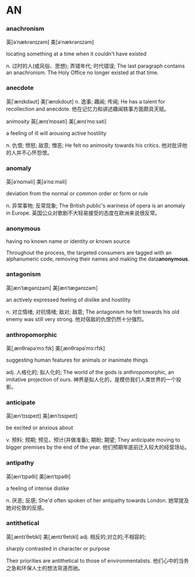 # AN

### anachronism

英[əˈnækrənɪzəm] 美[əˈnækrənɪzəm]

locating something at a time when it couldn't have existed

n.	过时的人(或风俗、思想); 弄错年代; 时代错误;
The last paragraph contains an anachronism. The Holy Office no longer existed at that time.

### anecdote

英[ˈænɪkdəʊt] 美[ˈænɪkdoʊt]
n.	逸事; 趣闻; 传闻;
He has a talent for recollection and anecdote.
他在记忆力和讲述趣闻轶事方面颇具天赋。

animosity
英[ˌænɪˈmɒsəti] 美[ˌænɪˈmɑːsəti]

a feeling of ill will arousing active hostility

n.	仇恨; 愤怒; 敌意; 憎恶;
He felt no animosity towards his critics.
他对批评他的人并不心怀怨恨。

### anomaly

英[əˈnɒməli] 美[əˈnɑːməli]

deviation from the normal or common order or form or rule

n.	异常事物; 反常现象;
The British public's wariness of opera is an anomaly in Europe.
英国公众对歌剧不大轻易接受的态度在欧洲来说很反常。

### anonymous

having no known name or identity or known source

Throughout the process, the targeted consumers are tagged with an alphanumeric code, removing their names and making the data**anonymous**.

### antagonism

英[ænˈtæɡənɪzəm] 美[ænˈtæɡənɪzəm]

an actively expressed feeling of dislike and hostility

n.	对立情绪; 对抗情绪; 敌对; 敌意;
The antagonism he felt towards his old enemy was still very strong.
他对宿敌的仇恨仍然十分强烈。

### anthropomorphic

英[ˌænθrəpəˈmɔːfɪk] 美[ˌænθrəpəˈmɔːrfɪk]

suggesting human features for animals or inanimate things

adj.	人格化的; 拟人化的;
The world of the gods is anthropomorphic, an imitative projection of ours.
神界是拟人化的，是模仿我们人类世界的一个投影。

### anticipate

英[ænˈtɪsɪpeɪt] 美[ænˈtɪsɪpeɪt]

be excited or anxious about

v.	预料; 预期; 预见，预计(并做准备); 期盼; 期望;
They anticipate moving to bigger premises by the end of the year.
他们预期年底前迁入较大的经营场址。

### antipathy

英[ænˈtɪpəθi] 美[ænˈtɪpəθi]

a feeling of intense dislike

n.	厌恶; 反感;
She'd often spoken of her antipathy towards London.
她常提及她对伦敦的反感。

### antithetical

英[ˌæntɪˈθetɪkl] 美[ˌæntɪˈθetɪkl]
adj.	相反的;对立的;不相容的;

sharply contrasted in character or purpose

Their priorities are antithetical to those of environmentalists.
他们心中的当务之急和环保人士的想法背道而驰。



